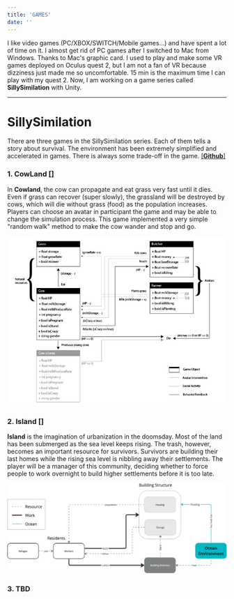 ```yaml
---
title: 'GAMES'
date: ''
---
```


I like video games (PC/XBOX/SWITCH/Mobile games...) and have spent a lot of time on it. I almost get rid of PC games after I switched to Mac from Windows. Thanks to Mac's graphic card. I used to play and make some VR games deployed on Oculus quest 2, but I am not a fan of VR because dizziness just made me so uncomfortable. 15 min is the maximum time I can play with my quest 2. Now, I am working on a game series called **SillySimilation** with Unity.

<div class="splitline">
  <hr>
</div>

# SillySimilation
There are three games in the SillySimilation series. Each of them tells a story about survival. The environment has been extremely simplified and accelerated in games. There is always some trade-off in the game. [[**Github**]](https://github.com/billbillbilly/SillySimulation)

<div class="pagecard">

### 1. CowLand [[<i class="fa-solid fa-gamepad"></i>]](https://cowland.netlify.app)

In **Cowland**, the cow can propagate and eat grass very fast until it dies. Even if grass can recover (super slowly), the grassland will be destroyed by cows, which will die without grass (food) as the population increases. Players can choose an avatar in participant the game and may be able to change the simulation process. This game implemented a very simple "random walk" method to make the cow wander and stop and go.

![game_fig](https://raw.githubusercontent.com/billbillbilly/SillySimulation/main/cowland/images/cowland_diagram-01.jpg)

</div>

<div class="pagecard">

### 2. Island [[<i class="fa-solid fa-gamepad"></i>]](https://sillyisland.netlify.app)
**Island** is the imagination of urbanization in the doomsday. Most of the land has been submerged as the sea level keeps rising. The trash, however, becomes an important resource for survivors. Survivors are building their last homes while the rising sea level is nibbling away their settlements. The player will be a manager of this community, deciding whether to force people to work overnight to build higher settlements before it is too late.

![game_fig](https://raw.githubusercontent.com/billbillbilly/SillySimulation/main/island/images/relation.png)

</div>

### 3. TBD
